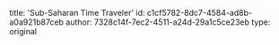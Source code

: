 title: 'Sub-Saharan Time Traveler'
id: c1cf5782-8dc7-4584-ad8b-a0a921b87ceb
author: 7328c14f-7ec2-4511-a24d-29a1c5ce23eb
type: original
